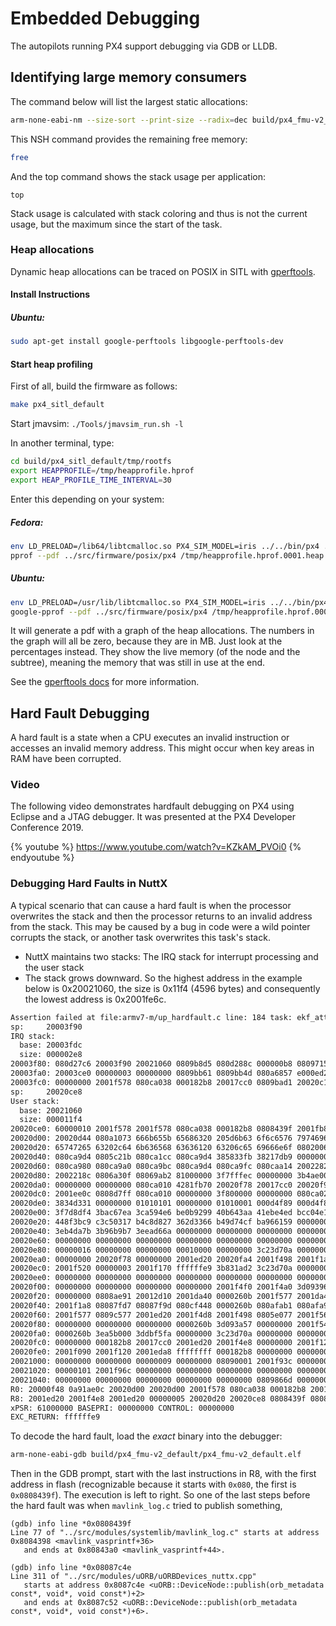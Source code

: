 # Embedded Debugging

The autopilots running PX4 support debugging via GDB or LLDB.

## Identifying large memory consumers

The command below will list the largest static allocations:

```bash
arm-none-eabi-nm --size-sort --print-size --radix=dec build/px4_fmu-v2_default/px4_fmu-v2_default.elf | grep " [bBdD] "
```

This NSH command provides the remaining free memory:

```bash
free
```

And the top command shows the stack usage per application:

    top
    

Stack usage is calculated with stack coloring and thus is not the current usage, but the maximum since the start of the task.

### Heap allocations

Dynamic heap allocations can be traced on POSIX in SITL with [gperftools](https://github.com/gperftools/gperftools).

#### Install Instructions

##### Ubuntu:

```bash
sudo apt-get install google-perftools libgoogle-perftools-dev
```

#### Start heap profiling

First of all, build the firmware as follows:

```bash
make px4_sitl_default
```

Start jmavsim: `./Tools/jmavsim_run.sh -l`

In another terminal, type:

```bash
cd build/px4_sitl_default/tmp/rootfs
export HEAPPROFILE=/tmp/heapprofile.hprof
export HEAP_PROFILE_TIME_INTERVAL=30
```

Enter this depending on your system:

##### Fedora:

```bash
env LD_PRELOAD=/lib64/libtcmalloc.so PX4_SIM_MODEL=iris ../../bin/px4 ../../etc -s etc/init.d-posix/rcS
pprof --pdf ../src/firmware/posix/px4 /tmp/heapprofile.hprof.0001.heap > heap.pdf 
```

##### Ubuntu:

```bash
env LD_PRELOAD=/usr/lib/libtcmalloc.so PX4_SIM_MODEL=iris ../../bin/px4 ../../etc -s etc/init.d-posix/rcS
google-pprof --pdf ../src/firmware/posix/px4 /tmp/heapprofile.hprof.0001.heap > heap.pdf 
```

It will generate a pdf with a graph of the heap allocations. The numbers in the graph will all be zero, because they are in MB. Just look at the percentages instead. They show the live memory (of the node and the subtree), meaning the memory that was still in use at the end.

See the [gperftools docs](https://htmlpreview.github.io/?https://github.com/gperftools/gperftools/blob/master/docs/heapprofile.html) for more information.

## Hard Fault Debugging

A hard fault is a state when a CPU executes an invalid instruction or accesses an invalid memory address. This might occur when key areas in RAM have been corrupted.

### Video

The following video demonstrates hardfault debugging on PX4 using Eclipse and a JTAG debugger. It was presented at the PX4 Developer Conference 2019.

{% youtube %} https://www.youtube.com/watch?v=KZkAM_PVOi0 {% endyoutube %}

### Debugging Hard Faults in NuttX

A typical scenario that can cause a hard fault is when the processor overwrites the stack and then the processor returns to an invalid address from the stack. This may be caused by a bug in code were a wild pointer corrupts the stack, or another task overwrites this task's stack.

* NuttX maintains two stacks: The IRQ stack for interrupt processing and the user stack
* The stack grows downward. So the highest address in the example below is 0x20021060, the size is 0x11f4 (4596 bytes) and consequently the lowest address is 0x2001fe6c.

```bash
Assertion failed at file:armv7-m/up_hardfault.c line: 184 task: ekf_att_pos_estimator
sp:     20003f90
IRQ stack:
  base: 20003fdc
  size: 000002e8
20003f80: 080d27c6 20003f90 20021060 0809b8d5 080d288c 000000b8 08097155 00000010
20003fa0: 20003ce0 00000003 00000000 0809bb61 0809bb4d 080a6857 e000ed24 080a3879
20003fc0: 00000000 2001f578 080ca038 000182b8 20017cc0 0809bad1 20020c14 00000000
sp:     20020ce8
User stack:
  base: 20021060
  size: 000011f4
20020ce0: 60000010 2001f578 2001f578 080ca038 000182b8 0808439f 2001fb88 20020d4c
20020d00: 20020d44 080a1073 666b655b 65686320 205d6b63 6f6c6576 79746963 76696420
20020d20: 65747265 63202c64 6b636568 63636120 63206c65 69666e6f 08020067 0805c4eb
20020d40: 080ca9d4 0805c21b 080ca1cc 080ca9d4 385833fb 38217db9 00000000 080ca964
20020d60: 080ca980 080ca9a0 080ca9bc 080ca9d4 080ca9fc 080caa14 20022824 00000002
20020d80: 2002218c 0806a30f 08069ab2 81000000 3f7fffec 00000000 3b4ae00c 3b12eaa6
20020da0: 00000000 00000000 080ca010 4281fb70 20020f78 20017cc0 20020f98 20017cdc
20020dc0: 2001ee0c 0808d7ff 080ca010 00000000 3f800000 00000000 080ca020 3aa35c4e
20020de0: 3834d331 00000000 01010101 00000000 01010001 000d4f89 000d4f89 000f9fda
20020e00: 3f7d8df4 3bac67ea 3ca594e6 be0b9299 40b643aa 41ebe4ed bcc04e1b 43e89c96
20020e20: 448f3bc9 c3c50317 b4c8d827 362d3366 b49d74cf ba966159 00000000 00000000
20020e40: 3eb4da7b 3b96b9b7 3eead66a 00000000 00000000 00000000 00000000 00000000
20020e60: 00000000 00000000 00000000 00000000 00000000 00000000 00000000 00000000
20020e80: 00000016 00000000 00000000 00010000 00000000 3c23d70a 00000000 00000000
20020ea0: 00000000 20020f78 00000000 2001ed20 20020fa4 2001f498 2001f1a8 2001f500
20020ec0: 2001f520 00000003 2001f170 ffffffe9 3b831ad2 3c23d70a 00000000 00000000
20020ee0: 00000000 00000000 00000000 00000000 00000000 00000000 00000000 00000000
20020f00: 00000000 00000000 00000000 00000000 2001f4f0 2001f4a0 3d093964 00000001
20020f20: 00000000 0808ae91 20012d10 2001da40 0000260b 2001f577 2001da40 0000260b
20020f40: 2001f1a8 08087fd7 08087f9d 080cf448 0000260b 080afab1 080afa9d 00000003
20020f60: 2001f577 0809c577 2001ed20 2001f4d8 2001f498 0805e077 2001f568 20024540
20020f80: 00000000 00000000 00000000 0000260b 3d093a57 00000000 2001f540 2001f4f0
20020fa0: 0000260b 3ea5b000 3ddbf5fa 00000000 3c23d70a 00000000 00000000 000f423f
20020fc0: 00000000 000182b8 20017cc0 2001ed20 2001f4e8 00000000 2001f120 0805ea0d
20020fe0: 2001f090 2001f120 2001eda8 ffffffff 000182b8 00000000 00000000 00000000
20021000: 00000000 00000000 00000009 00000000 08090001 2001f93c 0000000c 00000000
20021020: 00000101 2001f96c 00000000 00000000 00000000 00000000 00000000 00000000
20021040: 00000000 00000000 00000000 00000000 00000000 0809866d 00000000 00000000
R0: 20000f48 0a91ae0c 20020d00 20020d00 2001f578 080ca038 000182b8 20017cc0
R8: 2001ed20 2001f4e8 2001ed20 00000005 20020d20 20020ce8 0808439f 08087c4e
xPSR: 61000000 BASEPRI: 00000000 CONTROL: 00000000
EXC_RETURN: ffffffe9
```

To decode the hard fault, load the *exact* binary into the debugger:

```bash
arm-none-eabi-gdb build/px4_fmu-v2_default/px4_fmu-v2_default.elf
```

Then in the GDB prompt, start with the last instructions in R8, with the first address in flash (recognizable because it starts with `0x080`, the first is `0x0808439f`). The execution is left to right. So one of the last steps before the hard fault was when ```mavlink_log.c``` tried to publish something,

```gdb
(gdb) info line *0x0808439f
Line 77 of "../src/modules/systemlib/mavlink_log.c" starts at address 0x8084398 <mavlink_vasprintf+36>
   and ends at 0x80843a0 <mavlink_vasprintf+44>.
```

```gdb
(gdb) info line *0x08087c4e
Line 311 of "../src/modules/uORB/uORBDevices_nuttx.cpp"
   starts at address 0x8087c4e <uORB::DeviceNode::publish(orb_metadata const*, void*, void const*)+2>
   and ends at 0x8087c52 <uORB::DeviceNode::publish(orb_metadata const*, void*, void const*)+6>.
```